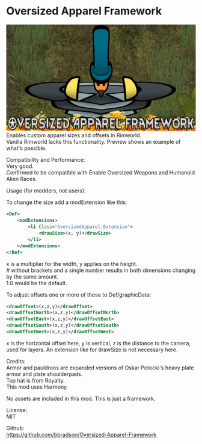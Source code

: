 # Oversized Apparel Framework

![](About/Preview.png?raw=true)  
 Enables custom apparel sizes and offsets in Rimworld.  
Vanilla Rimworld lacks this functionality. Preview shows an example of what's possible.  
  
Compatibility and Performance:  
Very good.  
Confirmed to be compatible with Enable Oversized Weapons and Humanoid Alien Races.  
  
Usage (for modders, not users):  
  
To change the size add a modExtension like this:  
```xml
<Def>  
	<modExtensions>  
		<li Class="OversizedApparel.Extension">  
			<drawSize>(x, y)</drawSize>  
		</li>  
	</modExtensions>  
</Def>  
```
  
x is a multiplier for the width, y applies on the height.  
<drawSize>#<drawSize> without brackets and a single number results in both dimensions changing by the same amount.  
<drawSize>1.0</drawSize> would be the default.  
  
To adjust offsets one or more of these to Def/graphicData:  
```xml
<drawOffset>(x,z,y)</drawOffset>  
<drawOffsetNorth>(x,z,y)</drawOffsetNorth>  
<drawOffsetEast>(x,z,y)</drawOffsetEast>  
<drawOffsetSouth>(x,z,y)</drawOffsetSouth>  
<drawOffsetWest>(x,z,y)</drawOffsetWest>  
```
  
x is the horizontal offset here, y is vertical, z is the distance to the camera, used for layers. An extension like for drawSize is not necessary here.  
  
Credits:  
Armor and pauldrons are expanded versions of Oskar Potocki's heavy plate armor and plate shoulderpads.  
Top hat is from Royalty.  
This mod uses Harmony.  
  
No assets are included in this mod. This is just a framework.  
  
License:  
MIT  
  
Github:  
https://github.com/bbradson/Oversized-Apparel-Framework  
